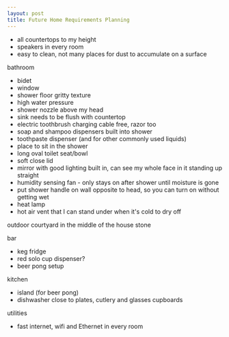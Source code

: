 ```yaml
---
layout: post
title: Future Home Requirements Planning
---
```


- all countertops to my height
- speakers in every room
- easy to clean, not many places for dust to accumulate on a surface

bathroom

- bidet
- window
- shower floor gritty texture
- high water pressure
- shower nozzle above my head
- sink needs to be flush with countertop
- electric toothbrush charging cable free, razor too
- soap and shampoo dispensers built into shower
- toothpaste dispenser (and for other commonly used liquids)
- place to sit in the shower
- long oval toilet seat/bowl
- soft close lid
- mirror with good lighting built in, can see my whole face in it standing up straight
- humidity sensing fan - only stays on after shower until moisture is gone
- put shower handle on wall opposite to head, so you can turn on without getting wet
- heat lamp
- hot air vent that I can stand under when it's cold to dry off

outdoor courtyard in the middle of the house
stone

bar

- keg fridge
- red solo cup dispenser?
- beer pong setup

kitchen

- island (for beer pong)
- dishwasher close to plates, cutlery and glasses cupboards

utilities

- fast internet, wifi and Ethernet in every room

